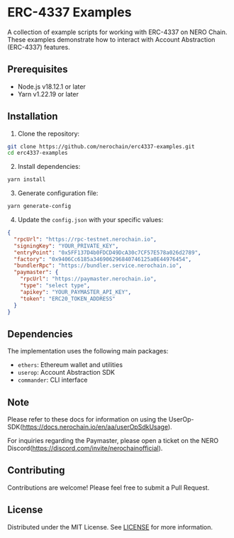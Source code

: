 # ERC-4337 Examples

A collection of example scripts for working with ERC-4337 on NERO Chain. These examples demonstrate how to interact with Account Abstraction (ERC-4337) features.

## Prerequisites

- Node.js v18.12.1 or later
- Yarn v1.22.19 or later

## Installation

1. Clone the repository:

```bash
git clone https://github.com/nerochain/erc4337-examples.git
cd erc4337-examples
```

2. Install dependencies:

```bash
yarn install
```

3. Generate configuration file:

```bash
yarn generate-config
```

4. Update the `config.json` with your specific values:

```json
{
  "rpcUrl": "https://rpc-testnet.nerochain.io",
  "signingKey": "YOUR_PRIVATE_KEY",
  "entryPoint": "0x5FF137D4b0FDCD49DcA30c7CF57E578a026d2789",
  "factory": "0x9406Cc6185a346906296840746125a0E44976454",
  "bundlerRpc": "https://bundler.service.nerochain.io",
  "paymaster": {
    "rpcUrl": "https://paymaster.nerochain.io",
    "type": "select type",
    "apikey": "YOUR_PAYMASTER_API_KEY",
    "token": "ERC20_TOKEN_ADDRESS"
  }
}
```

## Dependencies

The implementation uses the following main packages:

- `ethers`: Ethereum wallet and utilities
- `userop`: Account Abstraction SDK
- `commander`: CLI interface

## Note
Please refer to these docs for information on using the UserOp-SDK(https://docs.nerochain.io/en/aa/userOpSdkUsage).

For inquiries regarding the Paymaster, please open a ticket on the NERO Discord(https://discord.com/invite/nerochainofficial).


## Contributing

Contributions are welcome! Please feel free to submit a Pull Request.

## License

Distributed under the MIT License. See [LICENSE](./LICENSE) for more information.
